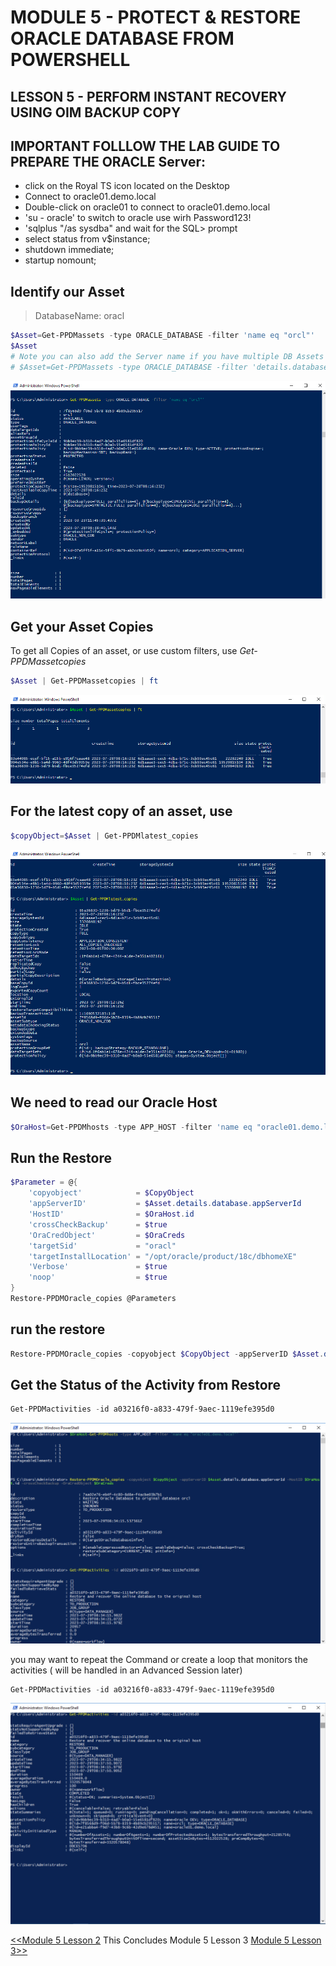 # MODULE 5 - PROTECT & RESTORE ORACLE DATABASE FROM POWERSHELL

## LESSON 5 - PERFORM INSTANT RECOVERY USING OIM BACKUP COPY


## IMPORTANT FOLLLOW THE LAB GUIDE TO PREPARE THE  ORACLE Server:

- click on the Royal TS icon located on the Desktop
- Connect to oracle01.demo.local
- Double-click on oracle01 to connect to oracle01.demo.local
- 'su - oracle' to switch to oracle use wirh Password123!
- 'sqlplus "/as sysdba" and wait for the SQL> prompt
- select status from v$instance;
- shutdown immediate;
- startup nomount;


## Identify our Asset

>DatabaseName: oracl

```Powershell
$Asset=Get-PPDMassets -type ORACLE_DATABASE -filter 'name eq "orcl"'
$Asset
# Note you can also add the Server name if you have multiple DB Assets with te same Name...
# $Asset=Get-PPDMassets -type ORACLE_DATABASE -filter 'details.database.clusterName eq "oracle01.demo.local" and name eq "orcl"'
```

![Alt text](image-78.png)

## Get your Asset Copies

To get all Copies of an asset, or use custom filters, use *Get-PPDMassetcopies*

```Powershell
$Asset | Get-PPDMassetcopies | ft
```

![Alt text](image-79.png)

## For the latest copy of an asset, use

```Powershell
$copyObject=$Asset | Get-PPDMlatest_copies
```

![Alt text](image-80.png)

## We need to read our Oracle Host

```Powershell
$OraHost=Get-PPDMhosts -type APP_HOST -filter 'name eq "oracle01.demo.local"'
```

## Run the Restore

```Powershell
$Parameter = @{
    'copyobject'            = $CopyObject 
    'appServerID'           = $Asset.details.database.appServerId 
    'HostID'                = $OraHost.id
    'crossCheckBackup'      = $true
    'OraCredObject'         = $OraCreds
    'targetSid'             = "oracl"
    'targetInstallLocation' = "/opt/oracle/product/18c/dbhomeXE"
    'Verbose'               = $true
    'noop'                  = $true
}
Restore-PPDMOracle_copies @Parameters
```

## run the restore

```Powershell
Restore-PPDMOracle_copies -copyobject $CopyObject -appServerID $Asset.details.database.appServerId -HostID $OraHost.id -crossCheckBackup -OraCredObject $OraCreds
```

## Get the Status of the Activity from Restore

```Powershell
Get-PPDMactivities -id a03216f0-a833-479f-9aec-1119efe395d0
```

![Alt text](image-82.png)

you may want to repeat the Command or create a loop that monitors the activities
( will be handled in an Advanced Session later)

```Powershell
Get-PPDMactivities -id a03216f0-a833-479f-9aec-1119efe395d0
```

![Alt text](image-81.png)

[<<Module 5 Lesson 2](./Module_5_2.md) This Concludes Module 5 Lesson 3 [Module 5 Lesson 3>>](./Module_5_3.md)
